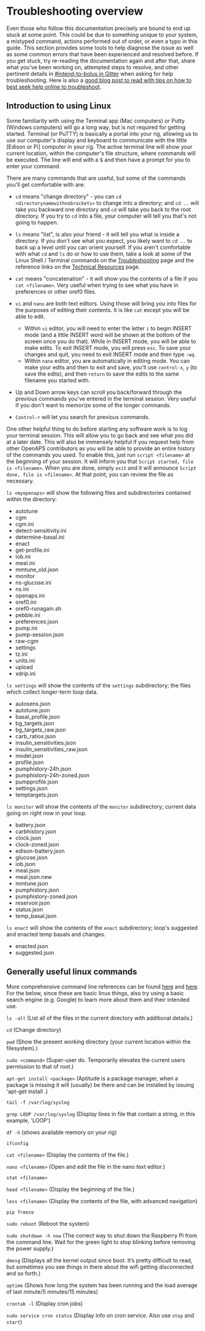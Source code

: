 # Troubleshooting overview

Even those who follow this documentation precisely are bound to end up stuck at some point. This could be due to something unique to your system, a mistyped command, actions performed out of order, or even a typo in this guide. This section provides some tools to help diagnose the issue as well as some common errors that have been experienced and resolved before. If you get stuck, try re-reading the documentation again and after that, share what you've been working on, attempted steps to resolve, and other pertinent details in [#intend-to-bolus in Gitter](https://gitter.im/nightscout/intend-to-bolus) when asking for help troubleshooting. Here is also a [good blog post to read with tips on how to best seek help online to troubleshoot](https://diyps.org/2017/03/19/tips-for-troubleshooting-diy-diabetes-devices-openaps-or-otherwise/).

## Introduction to using Linux

Some familiarity with using the Terminal app (Mac computers) or Putty (Windows computers) will go a long way, but is not required for getting started.  Terminal (or PuTTY) is basically a portal into your rig, allowing us to use our computer's display and keyboard to communicate with the little [Edison or Pi] computer in your rig.  The active terminal line will show your current location, within the computer's file structure, where commands will be executed.  The line will end with a <tt>$</tt> and then have a prompt for you to enter your command.  

There are many commands that are useful, but some of the commands you'll get comfortable with are: 

* `cd` means "change directory" - you can `cd <directorynamewithnobrackets>` to change into a directory; and `cd ..` will take you backward one directory and `cd` will take you back to the root directory. If you try to `cd` into a file, your computer will tell you that's not going to happen.

* `ls` means "list", is also your friend - it will tell you what is inside a directory. If you don't see what you expect, you likely want to `cd ..` to back up a level until you can orient yourself. If you aren't comfortable with what `cd` and `ls` do or how to use them, take a look at some of the Linux Shell / Terminal commands on the [Troubleshooting](../Resources/troubleshooting.md) page and the reference links on the [Technical Resources](../Resources/technical-resources.md) page. 

* `cat` means "concatenation" - it will show you the contents of a file if you `cat <filename>`.  Very useful when trying to see what you have in preferences or other oref0 files.

* `vi` and `nano` are both text editors.  Using those will bring you into files for the purposes of editing their contents.  It is like `cat` except you will be able to edit.
  * Within `vi` editor, you will need to enter the letter `i` to begin INSERT mode (and a little INSERT word will be shown at the bottom of the screen once you do that).  While in INSERT mode, you will be able to make edits.  To exit INSERT mode, you will press `esc`.  To save your changes and quit, you need to exit INSERT mode and then type `:wq`.
  * Within `nano` editor, you are automatically in editing mode.  You can make your edits and then to exit and save, you'll use `control-x`, `y` (to save the edits), and then `return` to save the edits to the same filename you started with.

* Up and Down arrow keys can scroll you back/forward through the previous commands you've entered in the terminal session.  Very useful if you don't want to memorize some of the longer commands.

* `Control-r` will let you search for previous commands.

One other helpful thing to do before starting any software work is to log your terminal session. This will allow you to go back and see what you did at a later date. This will also be immensely helpful if you request help from other OpenAPS contributors as you will be able to provide an entire history of the commands you used. To enable this, just run `script <filename>` at the beginning of your session. It will inform you that `Script started, file is <filename>`. When you are done, simply `exit` and it will announce `Script done, file is <filename>`. At that point, you can review the file as necessary.

`ls <myopenaps>` will show the following files and subdirectories contained within the directory:
* autotune
* cgm
* cgm.ini
* detect-sensitivity.ini
* determine-basal.ini
* enact
* get-profile.ini
* iob.ini
* meal.ini
* mmtune_old.json
* monitor
* ns-glucose.ini
* ns.ini
* openaps.ini
* oref0.ini
* oref0-runagain.sh
* pebble.ini
* preferences.json
* pump.ini
* pump-session.json
* raw-cgm
* settings
* tz.ini
* units.ini
* upload
* xdrip.ini

`ls settings` will show the contents of the `settings` subdirectory; the files which collect longer-term loop data.  
* autosens.json
* autotune.json	     
* basal_profile.json   
* bg_targets.json      
* bg_targets_raw.json  
* carb_ratios.json	
* insulin_sensitivities.json      
* insulin_sensitivities_raw.json
* model.json			     
* profile.json		     
* pumphistory-24h.json
* pumphistory-24h-zoned.json
* pumpprofile.json
* settings.json
* temptargets.json

`ls monitor` will show the contents of the `monitor` subdirectory; current data going on right now in your loop.
* battery.json
* carbhistory.json
* clock.json
* clock-zoned.json
* edison-battery.json
* glucose.json
* iob.json
* meal.json
* meal.json.new
* mmtune.json
* pumphistory.json        
* pumphistory-zoned.json
* reservoir.json
* status.json
* temp_basal.json

`ls enact` will show the contents of the `enact` subdirectory; loop's suggested and enacted temp basals and changes.
* enacted.json
* suggested.json


## Generally useful linux commands

More comprehensive command line references can be found [here](http://www.computerworld.com/article/2598082/linux/linux-linux-command-line-cheat-sheet.html) and [here](http://www.pixelbeat.org/cmdline.html). For the below, since these are basic linux things, also try using a basic search engine (e.g. Google) to learn more about them and their intended use.

`ls -alt` (List all of the files in the current directory with additional details.)

`cd` (Change directory)

`pwd` (Show the present working directory (your current location within the filesystem).)

`sudo <command>` (Super-user do. Temporarily elevates the current users permission to that of root.)

`apt-get install <package>` (Aptitude is a package manager, when a package is missing it will (usually) be there and can be installed by issuing 'apt-get install <missing package name>.)

`tail -f /var/log/syslog`

`grep LOOP /var/log/syslog` (Display lines in file that contain a string, in this example, 'LOOP')

`df -h` (shows available memory on your rig)

`ifconfig`

`cat <filename>` (Display the contents of the file.)

`nano <filename>` (Open and edit the file in the nano text editor.)

`stat <filename>`

`head <filename>` (Display the beginning of the file.)

`less <filename>` (Display the contents of the file, with advanced navigation)

`pip freeze`

`sudo reboot` (Reboot the system)

`sudo shutdown -h now` (The correct way to shut down the Raspberry Pi from the command line. Wait for the green light to stop blinking before removing the power supply.)

`dmesg` (Displays all the kernel output since boot. It’s pretty difficult to read, but sometimes you see things in there about the wifi getting disconnected and so forth.)

`uptime` (Shows how long the system has been running and the load average of last minute/5 minutes/15 minutes)

`crontab -l` (Display cron jobs)

`sudo service cron status` (Display info on cron service. Also use `stop` and `start`)
